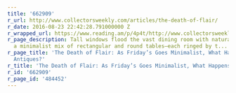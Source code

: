 ```yaml
---
title: '662909'
r_url: http://www.collectorsweekly.com/articles/the-death-of-flair/
r_date: 2016-08-23 22:42:28.791000000 Z
r_wrapped_url: https://www.reading.am/p/4p4t/http://www.collectorsweekly.com/articles/the-death-of-flair/
r_page_description: Tall windows flood the vast dining room with natural light, illuminating
  a minimalist mix of rectangular and round tables—each ringed by t...
r_page_title: 'The Death of Flair: As Friday’s Goes Minimalist, What Happens to the
  Antiques?'
r_title: 'The Death of Flair: As Friday’s Goes Minimalist, What Happens to the Antiques?'
r_id: '662909'
r_page_id: '484452'
---
```


